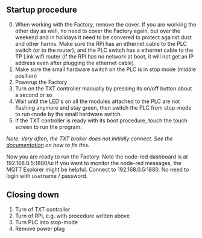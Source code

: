 ## Startup procedure

0) When working with the Factory, remove the cover. If you are working the other day as well, no need to cover the Factory again, but over the weekend and in holidays it need to be convered to protect against dust and other harms.
Make sure the RPi has an ethernet cable to the PLC switch (or to the router), and the PLC switch has a ethernet cable to the TP Link wifi router (if the RPI has no network at boot, it will not get an IP address even after plugging the ethernet cable)
1) Make sure the small hardware switch on the PLC is in stop mode (middle position)
2) Powerup the Factory
3) Turn on the TXT controller manually by pressing its on/off button about a second or so
4) Wait until the LED's on all the modules attached to the PLC are not flashing anymore and stay green, then switch the PLC from stop-mode to run-mode by the small hardware switch.
5) If the TXT controller is ready with its boot procedure, touch the touch screen to run the program.
 
*Note: Very often, the TXT broker does not initially connect. See the [documentation](./TXT_connectivity_fix.md) on how to fix this.*

Now you are ready to run the Factory. Note the node-red dashboard is at 192.168.0.5:1880/ui
If you want to monitor the node-red messages, the MQTT Explorer might be helpful. Connect to 192.168.0.5:1880. No need to login with username / password.
 
## Closing down

1) Turn of TXT controller
2) Turn of RPi, e.g. with procedure written above
3) Turn PLC into stop-mode
4) Remove power plug